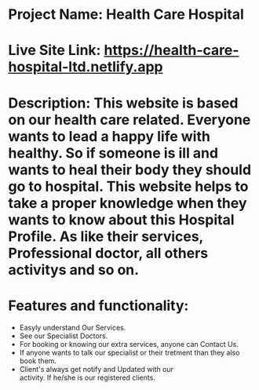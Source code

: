 # Project Name: Health Care Hospital

# Live Site Link: https://health-care-hospital-ltd.netlify.app

# Description: This website is based on our health care related. Everyone wants to lead a happy life with healthy. So if someone is ill and wants to heal their body they should go to hospital. This website helps to take a proper knowledge when they wants to know about this Hospital Profile. As like their services, Professional doctor, all others activitys and so on.

# Features and functionality:
  * Easyly understand Our Services.
  * See our Specialist Doctors.
  * For booking or knowing our extra services, anyone can 
    Contact Us.
  * If anyone wants to talk our specialist or their 
    tretment than they also book them.
  * Client's always get notify and Updated with our  
    activity. If he/she is our registered clients.
